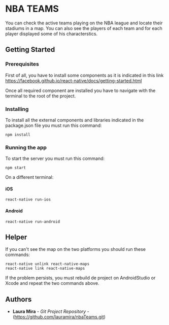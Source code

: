 # NBA TEAMS

You can check the active teams playing on the NBA league and locate their stadiums in a map. You can also see the players of each team and for each player displayed some of his characterstics.

## Getting Started

### Prerequisites

First of all, you have to install some components as it is indicated in this link https://facebook.github.io/react-native/docs/getting-started.html

Once all required component are installed you have to navigate with the terminal to the root of the project.

### Installing

To install all the external components and libraries indicated in the package.json file you must run this command:

```
npm install
```

### Running the app

To start the server you must run this command:

```
npm start
```

On a different terminal:

#### iOS

```
react-native run-ios
```

#### Android

```
react-native run-android
```
## Helper

If you can't see the map on the two platforms you should run these commands:

```
react-native unlink react-native-maps
react-native link react-native-maps
```

If the problem persists, you must rebuild de project on AndroidStudio or Xcode and repeat the two commands above.

## Authors

* **Laura Mira** - *Git Project Repository* - (https://github.com/lauramira/nbaTeams.git)
